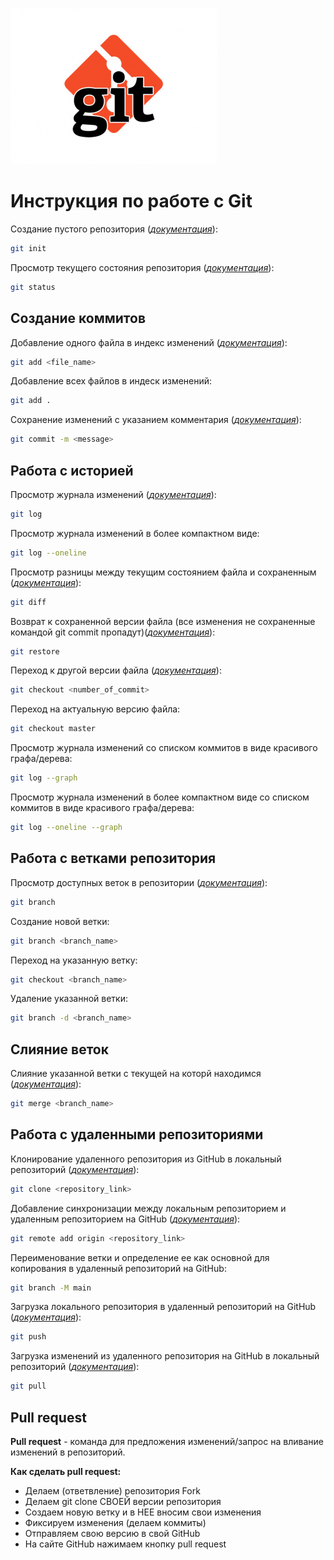![Логотип git](git.png)
# **Инструкция по работе с Git**
 Создание пустого репозитория (*[документация](https://git-scm.com/docs/git-init)*):
 ```sh
git init
 ```
 Просмотр текущего состояния репозитория (*[документация](https://git-scm.com/docs/git-status)*):
```sh
git status
```

## Создание коммитов
Добавление одного файла в индекс изменений (*[документация](https://git-scm.com/docs/git-add)*):
```sh
git add <file_name>
```
Добавление всех файлов в индеск изменений:
```sh
git add .
```
Сохранение изменений с указанием комментария (*[документация](https://git-scm.com/docs/git-commit)*):
```sh
git commit -m <message>
```

## Работа с историей
Просмотр журнала изменений (*[документация](https://git-scm.com/docs/git-log)*):
```sh
git log
```
Просмотр журнала изменений в более компактном виде:
```sh
git log --oneline
```
Просмотр разницы между текущим состоянием файла и сохраненным (*[документация](https://git-scm.com/docs/git-diff)*):
```sh
git diff
```
Возврат к сохраненной версии файла (все изменения не сохраненные командой git commit пропадут)(*[документация](https://git-scm.com/docs/git-restore)*):
```sh
git restore
```
Переход к другой версии файла (*[документация](https://git-scm.com/docs/git-checkout)*):
```sh
git checkout <number_of_commit>
```
Переход на актуальную версию файла:
```sh
git checkout master
```
Просмотр журнала изменений со списком коммитов в виде красивого графа/дерева:
```sh
git log --graph
```
Просмотр журнала изменений в более компактном виде со списком коммитов в виде красивого графа/дерева:
```sh
git log --oneline --graph
```

## Работа с ветками репозитория
Просмотр доступных веток в репозитории (*[документация](https://git-scm.com/docs/git-branch)*):
```sh
git branch
```
Создание новой ветки:
```sh
git branch <branch_name>
```
Переход на указанную ветку:
```sh
git checkout <branch_name>
```
Удаление указанной ветки:
```sh
git branch -d <branch_name>
```

## Слияние веток
Слияние указанной ветки с текущей на которй находимся (*[документация](https://git-scm.com/docs/git-merge)*):
```sh
git merge <branch_name>
```

## Работа с удаленными репозиториями 
Клонирование удаленного репозитория из GitHub в локальный репозиторий (*[документация](https://git-scm.com/docs/git-clone)*):
```sh
git clone <repository_link>
```
Добавление синхронизации между локальным репозиторием и удаленным репозиторием на GitHub (*[документация](https://git-scm.com/docs/git-remote)*):
```sh
git remote add origin <repository_link>
```
Переименование ветки и определение ее как основной для копирования в удаленный репозиторий на GitHub:
```sh
git branch -M main
```
Загрузка локального репозитория в удаленный репозиторий на GitHub (*[документация](https://git-scm.com/docs/git-push)*):
```sh
git push
```
Загрузка изменений из удаленного репозитория на GitHub в локальный репозиторий (*[документация](https://git-scm.com/docs/git-pull)*):
```sh
git pull
```

## Pull request
**Pull request** - команда для предложения изменений/запрос на вливание изменений в репозиторий.

**Как сделать pull request:**

* Делаем (ответвление) репозитория Fork
* Делаем git clone СВОЕЙ версии репозитория 
* Создаем новую ветку и в НЕЕ вносим свои изменения
* Фиксируем изменения (делаем коммиты)
* Отправляем свою версию в свой GitHub
* На сайте GitHub нажимаем кнопку pull request
